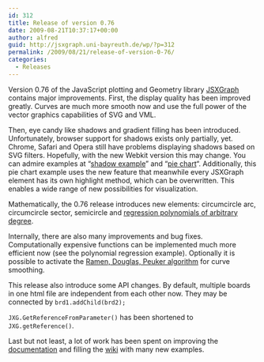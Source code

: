 ```yaml
---
id: 312
title: Release of version 0.76
date: 2009-08-21T10:37:17+00:00
author: alfred
guid: http://jsxgraph.uni-bayreuth.de/wp/?p=312
permalink: /2009/08/21/release-of-version-0-76/
categories:
  - Releases
---
```

Version 0.76 of the JavaScript plotting and Geometry library [JSXGraph](http://jsxgraph.org) contains major improvements. First, the display quality has been improved greatly. Curves are much more smooth now and use the full power of the vector graphics capabilities of SVG and VML. 

Then, eye candy like shadows and gradient filling has been introduced. Unfortunately, browser support for shadows exists only partially, yet. Chrome, Safari and Opera still have problems displaying shadows based on SVG filters. Hopefully, with the new Webkit version this may change. You can admire examples at &#8220;[shadow example](http://jsxgraph.uni-bayreuth.de/wiki/index.php/Shadows)&#8221; and &#8220;[pie chart](http://jsxgraph.uni-bayreuth.de/wiki/index.php/Pie_chart)&#8220;. Additionally, this pie chart example uses the new feature that meanwhile every JSXGraph element has its own highlight method, which can be overwritten. This enables a wide range of new possibilities for visualization. 

Mathematically, the 0.76 release introduces new elements: circumcircle arc, circumcircle sector, semicircle and [regression polynomials of arbitrary degree](http://jsxgraph.uni-bayreuth.de/wiki/index.php/Polynomial_regression_II).

Internally, there are also many improvements and bug fixes. Computationally expensive functions can be implemented much more efficient now (see the polynomial regression example). Optionally it is possible to activate the [Ramen, Douglas, Peuker algorithm](http://en.wikipedia.org/wiki/Ramer-Douglas-Peucker_algorithm) for curve smoothing.

This release also introduce some API changes. By default, multiple boards in one html file are independent from each other now. They may be connected by `brd1.addChild(brd2);`
  
`JXG.GetReferenceFromParameter()` has been shortened to `JXG.getReference()`.

Last but not least, a lot of work has been spent on improving the [documentation](http://jsxgraph.uni-bayreuth.de/docs/index.html) and filling the [wiki](http://jsxgraph.uni-bayreuth.de/wiki/index.php/Category:Examples) with many new examples.